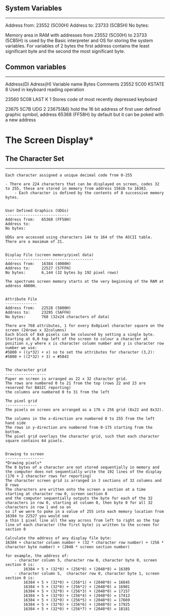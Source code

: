 ## System Variables
----------------
Address from:	23552 (5C00H)
Address to:		23733 (5CB5H)
No bytes:				

Memory area in RAM with addresses from 23552 (5C00H) to 23733 (5CB5H) is used by the Basic interpreter and OS for storing the system variables.
For variables of 2 bytes the first address contains the least significant byte and the second the most significant byte.

## Common variables
----------------
Address(D)		Adress(H)		Variable name		Bytes		Comments
23552			5C00			KSTATE				8			Used in keyboard reading operation

23560			5C08			LAST K				1			Stores code of most recently depressed keyboard

23675			5C7B			UDG					2			23675(&6) hold the 16 bit address of first user defined graphic symbol,
																address 65368 (FF58H) by default but it can be poked with a new address
																

# The Screen Display*

## The Character Set
-----------------

	Each character assigned a unique decimal code from 0-255

	- There are 224 characters that can be displayed on screen, codes 32 to 255, these are stored in memory from address 15616 to 16383.
		- Each character is defined by the contents of 8 successive memory bytes.


	User Defined Graphics (UDGs)
	----------------------------
	Address from:	65368 (FF58H)
	Address to:		
	No bytes:		

	UDGs are accessed using characters 144 to 164 of the ASCII table.
	There are a maximum of 21. 


	Display File (screen memory/pixel data)
	---------------------------------------
	Address from:	16384 (4000H)
	Address to:		22527 (57FFH)
	No bytes:		6,144 (32 bytes by 192 pixel rows)

	The spectrums screen memory starts at the very beginning of the RAM at address 4000H.


	Attribute File
	--------------
	Address from:	22528 (5800H)
	Address to:		23295 (5AFFH)
	No bytes:		768 (32x24 characters of data)	

	There are 768 attributes, 1 for every 8x8pixel character square on the screen (24rows x 32columns)
	Each block of 8x8 pixels can be coloured by setting a single byte.
	Starting at 0,0 top left of the screen to colour a character at position x,y where x is character column number and y is character row number we use:
    #5800 + ((y*32) + x) so to set the attributes for character (3,2):
	#5800 + ((2*32) + 3) = #5843


	The character grid
	------------------
	Paper on screen is arranged as 22 x 32 character grid.
	The rows are numbered 0 to 21 from the top (rows 22 and 23 are reserved for BASIC reporting)
	the columns are numbered 0 to 31 from the left

 	The pixel grid
	--------------
	The pixels on screen are arranged as a 176 x 256 grid (8x22 and 8x32).
	
	The columns in the x-direction are numbered 0 to 255 from the left hand side
	The rows in y-direction are numbered from 0-175 starting from the bottom.
	The pixel grid overlays the character grid, such that each character square contains 64 pixels.
	
	
	Drawing to screen
	-----------------
	*Drawing pixels*
	The 8 bytes of a character are not stored sequentially in memory and the computer does not sequentially write the 192 lines of the display (176 + 2 character rows for reporting)
	The character screen grid is arranged in 3 sections of 32 columns and 8 rows 
	The characters are written onto the screen a section at a time starting at character row 0, screen section 0 
	and the computer sequentially outputs the byte for each of the 32 characters in row 0, starting at column 0, then byte 0 for all 32 characters in row 1 and so on 
	so if we were to poke in a value of 255 into each memory location from 16384 to 22527 you would see 
	a thin 1 pixel line all the way across from left to right as the top line of each character (the first byte) is written to the screen for section 0
	
	Calculate the address of any display file byte:
	16384 + character column number + (32 * character row number) + (256 * character byte number) + (2048 * screen section number)
	
	for example, the address of: 
		- character column 5, character row 0, character byte 0, screen section 0 is:
			16384 + 5 + (32*0) + (256*0) + (2048*0) = 16389
		- character column 5,  character row 0, character byte 1, screen section 0 is: 
			16384 + 5 + (32*0) + (256*1) + (2048*0) = 16645
			16384 + 5 + (32*0) + (256*2) + (2048*0) = 16901
			16384 + 5 + (32*0) + (256*3) + (2048*0) = 17157
			16384 + 5 + (32*0) + (256*4) + (2048*0) = 17413
			16384 + 5 + (32*0) + (256*5) + (2048*0) = 17669
			16384 + 5 + (32*0) + (256*6) + (2048*0) = 17925
			16384 + 5 + (32*0) + (256*7) + (2048*0) = 18181
	
	
	